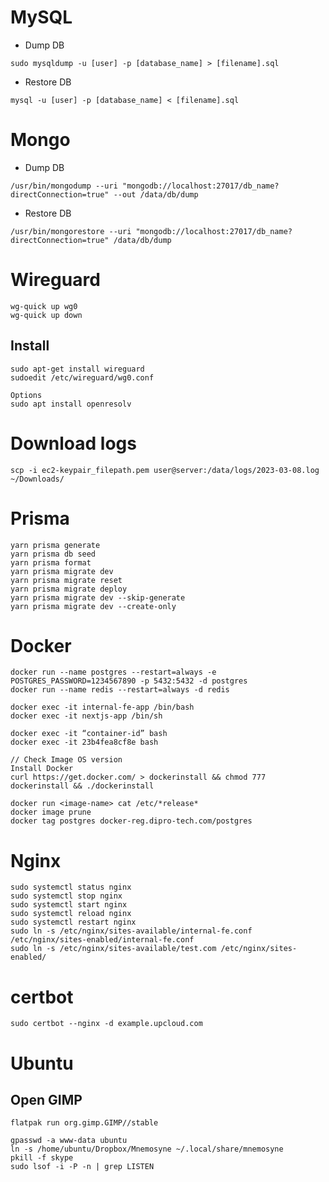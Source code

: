 # MySQL
- Dump DB
```shell
sudo mysqldump -u [user] -p [database_name] > [filename].sql
```
- Restore DB
```shell
mysql -u [user] -p [database_name] < [filename].sql
```

# Mongo
- Dump DB
```shell
/usr/bin/mongodump --uri "mongodb://localhost:27017/db_name?directConnection=true" --out /data/db/dump
```

- Restore DB
```shell
/usr/bin/mongorestore --uri "mongodb://localhost:27017/db_name?directConnection=true" /data/db/dump
```

# Wireguard
```shell
wg-quick up wg0
wg-quick up down
```

## Install
```shell
sudo apt-get install wireguard
sudoedit /etc/wireguard/wg0.conf

Options
sudo apt install openresolv
```

# Download logs
```
scp -i ec2-keypair_filepath.pem user@server:/data/logs/2023-03-08.log ~/Downloads/
```


# Prisma
```
yarn prisma generate
yarn prisma db seed
yarn prisma format
yarn prisma migrate dev
yarn prisma migrate reset
yarn prisma migrate deploy
yarn prisma migrate dev --skip-generate
yarn prisma migrate dev --create-only
```


# Docker
```shell
docker run --name postgres --restart=always -e POSTGRES_PASSWORD=1234567890 -p 5432:5432 -d postgres
docker run --name redis --restart=always -d redis

docker exec -it internal-fe-app /bin/bash
docker exec -it nextjs-app /bin/sh

docker exec -it “container-id” bash
docker exec -it 23b4fea8cf8e bash

// Check Image OS version
Install Docker
curl https://get.docker.com/ > dockerinstall && chmod 777 dockerinstall && ./dockerinstall

docker run <image-name> cat /etc/*release*
docker image prune
docker tag postgres docker-reg.dipro-tech.com/postgres
```


# Nginx
```shell
sudo systemctl status nginx
sudo systemctl stop nginx
sudo systemctl start nginx
sudo systemctl reload nginx
sudo systemctl restart nginx
sudo ln -s /etc/nginx/sites-available/internal-fe.conf /etc/nginx/sites-enabled/internal-fe.conf
sudo ln -s /etc/nginx/sites-available/test.com /etc/nginx/sites-enabled/
```

# certbot
```shell
sudo certbot --nginx -d example.upcloud.com
```

# Ubuntu
## Open GIMP
```shell
flatpak run org.gimp.GIMP//stable
```

```shell
gpasswd -a www-data ubuntu
ln -s /home/ubuntu/Dropbox/Mnemosyne ~/.local/share/mnemosyne
pkill -f skype
sudo lsof -i -P -n | grep LISTEN

```


